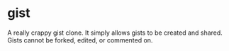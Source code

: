 gist
====

A really crappy gist clone.  It simply allows gists to be created and shared.
Gists cannot be forked, edited, or commented on.
